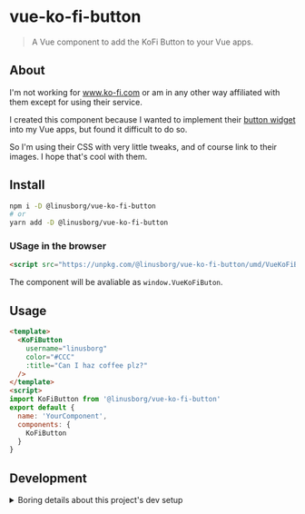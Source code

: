 # vue-ko-fi-button

> A Vue component to add the KoFi Button to your Vue apps.

## About

I'm not working for www.ko-fi.com or am in any other way affiliated with them except for using their service.

I created this component because I wanted to implement their [button widget](https://ko-fi.com/Manage/Widgets) into my Vue apps, but found it difficult to do so.

So I'm using their CSS with very little tweaks, and of course link to their images. I hope that's cool with them.

## Install

```bash
npm i -D @linusborg/vue-ko-fi-button
# or
yarn add -D @linusborg/vue-ko-fi-button
```

### USage in the browser

```html
<script src="https://unpkg.com/@linusborg/vue-ko-fi-button/umd/VueKoFiButton.umd.min.js"></script>
```

The component will be avaliable as `window.VueKoFiButon`.

## Usage

```html
<template>
  <KoFiButton 
    username="linusborg"
    color="#CCC"
    :title="Can I haz coffee plz?"
  />
</template>
<script>
import KoFiButton from '@linusborg/vue-ko-fi-button'
export default {
  name: 'YourComponent',
  components: {
    KoFiButton
  }
}
```

## Development

<!-- markdownlint-disable MD033 -->
<details>
  <summary>Boring details about this project's dev setup</summary>

## Project setup

```bash
yarn install
```

### Compiles and hot-reloads for development

```bash
yarn run serve
```

### Compiles and minifies for production

```bash
yarn run build
```

### Run your tests

```bash
yarn run test
```

### Lints and fixes files

```bash
yarn run lint
```

### Run your unit tests

```bash
yarn run test:unit
```

### Customize configuration

See [Configuration Reference](https://cli.vuejs.org/config/).

</details>

